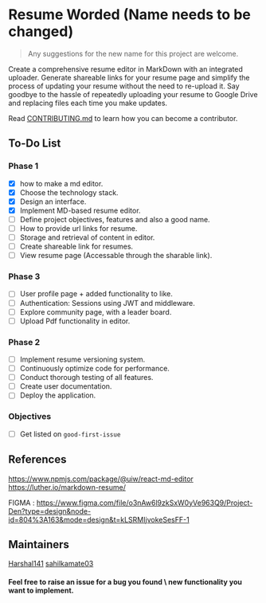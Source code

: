 # Resume Worded (Name needs to be changed)
> Any suggestions for the new name for this project are welcome.

Create a comprehensive resume editor in MarkDown with an integrated uploader. Generate shareable links for your resume page and simplify the process of updating your resume without the need to re-upload it. Say goodbye to the hassle of repeatedly uploading your resume to Google Drive and replacing files each time you make updates.

Read [CONTRIBUTING.md](https://github.com/Harshal141/ResumeWorded/blob/master/CONTRIBUTING.md) to learn how you can become a contributor.

## To-Do List
### Phase 1
- [x] how to make a md editor.
- [x] Choose the technology stack.
- [x] Design an interface.
- [x] Implement MD-based resume editor.
- [ ] Define project objectives, features and also a good name.
- [ ] How to provide url links for resume.
- [ ] Storage and retrieval of content in editor.
- [ ] Create shareable link for resumes.
- [ ] View resume page (Accessable through the sharable link).

### Phase 3
- [ ] User profile page + added functionality to like. 
- [ ] Authentication: Sessions using JWT and middleware.
- [ ] Explore community page, with a leader board.
- [ ] Upload Pdf functionality in editor.

### Phase 2
- [ ] Implement resume versioning system.
- [ ] Continuously optimize code for performance.
- [ ] Conduct thorough testing of all features.
- [ ] Create user documentation.
- [ ] Deploy the application.

### Objectives
- [ ] Get listed on `good-first-issue`

## References
https://www.npmjs.com/package/@uiw/react-md-editor
https://luther.io/markdown-resume/

FIGMA : https://www.figma.com/file/o3nAw6l9zkSxW0yVe963Q9/Project-Den?type=design&node-id=804%3A163&mode=design&t=kLSRMIjvokeSesFF-1

## Maintainers
[Harshal141](https://github.com/Harshal141)
[sahilkamate03](https://github.com/sahilkamate03)

#### Feel free to raise an issue for a bug you found \ new functionality you want to implement.
